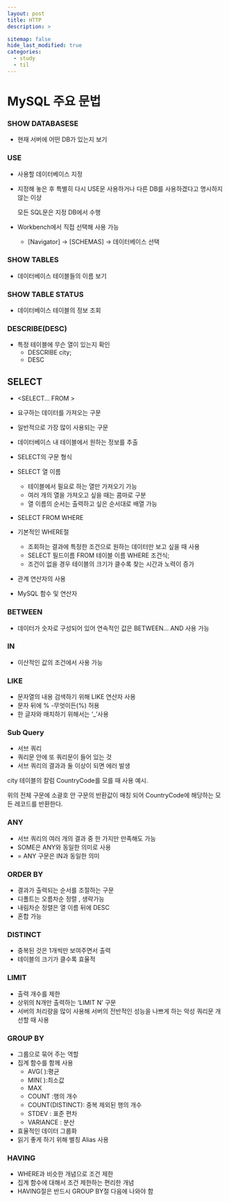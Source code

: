 ```yaml
---
layout: post
title: HTTP
description: >

sitemap: false
hide_last_modified: true
categories:
  - study
  - til
---
```


# MySQL 주요 문법

### SHOW DATABASESE

- 현재 서버에 어떤 DB가 있는지 보기

### USE

- 사용할 데이터베이스 지정
- 지정해 놓은 후 특별히 다시 USE문 사용하거나 다른 DB를 사용하겠다고 명시하지 않는 이상

  모든 SQL문은 지정 DB에서 수행

- Workbench에서 직접 선택해 사용 가능
  - [Navigator] → [SCHEMAS] → 데이터베이스 선택

### SHOW TABLES

- 데이터베이스 테이블들의 이름 보기

### SHOW TABLE STATUS

- 데이터베이스 테이블의 정보 조회

### DESCRIBE(DESC)

- 특정 테이블에 무슨 열이 있는지 확인
  - DESCRIBE city;
  - DESC

## SELECT

- <SELECT... FROM >
- 요구하는 데이터를 가져오는 구문
- 일반적으로 가장 많이 사용되는 구문
- 데이터베이스 내 테이블에서 원하는 정보를 추출
- SELECT의 구문 형식

- SELECT 열 이름

  - 테이블에서 필요로 하는 열만 가져오기 가능
  - 여러 개의 열을 가져오고 싶을 때는 콤마로 구분
  - 열 이름의 순서는 출력하고 싶은 순서대로 배열 가능

- SELECT FROM WHERE
- 기본적인 WHERE절

  - 조회하는 결과에 특정한 조건으로 원하는 데이터만 보고 싶을 때 사용
  - SELECT 필드이름 FROM 테이블 이름 WHERE 조건식;
  - 조건이 없을 경우 테이블의 크기가 클수록 찾는 시간과 노력이 증가

- 관계 연산자의 사용
- MySQL 함수 및 연산자

### BETWEEN

- 데이터가 숫자로 구성되어 있어 연속적인 값은 BETWEEN... AND 사용 가능

### IN

- 이산적인 값의 조건에서 사용 가능

### LIKE

- 문자열의 내용 검색하기 위해 LIKE 연산자 사용
- 문자 뒤에 % -무엇이든(%) 허용
- 한 글자와 매치하기 위해서는 ‘\_’사용

### Sub Query

- 서브 쿼리
- 쿼리문 안에 또 쿼리문이 들어 있는 것
- 서브 쿼리의 결과과 둘 이상이 되면 에러 발생

city 테이블의 칼럼 CountryCode를 모를 때 사용 예시.

위의 전체 구문에 소괄호 안 구문의 반환값이 매칭 되어 CountryCode에 해당하는 모든 레코드를 반환한다.

### ANY

- 서브 쿼리의 여러 개의 결과 중 한 가지만 만족해도 가능
- SOME은 ANY와 동일한 의미로 사용
- = ANY 구문은 IN과 동일한 의미

### ORDER BY

- 결과가 출력되는 순서를 조절하는 구문
- 디폴트는 오름차순 정렬 , 생략가능
- 내림차순 정렬은 열 이름 뒤에 DESC
- 혼합 가능

### DISTINCT

- 중복된 것은 1개씩만 보여주면서 출력
- 테이블의 크기가 클수록 효율적

### LIMIT

- 출력 개수를 제한
- 상위의 N개만 출력하는 ‘LIMIT N’ 구문
- 서버의 처리량을 많이 사용해 서버의 전반적인 성능을 나쁘게 하는 악성 쿼리문 개선할 때 사용

### GROUP BY

- 그룹으로 묶어 주는 역할
- 집계 함수를 함께 사용
  - AVG( ):평균
  - MIN( ):최소값
  - MAX
  - COUNT :행의 개수
  - COUNT(DISTINCT): 중복 제외된 행의 개수
  - STDEV : 표준 편차
  - VARIANCE : 분산
- 효율적인 데이터 그룹화
- 읽기 좋게 하기 위해 별칭 Alias 사용

### HAVING

- WHERE과 비슷한 개념으로 조건 제한
- 집계 함수에 대해서 조건 제한하는 편리한 개념
- HAVING절은 반드시 GROUP BY절 다음에 나와야 함
